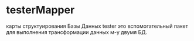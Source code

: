 # testerMapper
карты структуирования Базы Данных tester
это вспомогательный пакет для выполнения трансформации данных м-у двумя БД.
